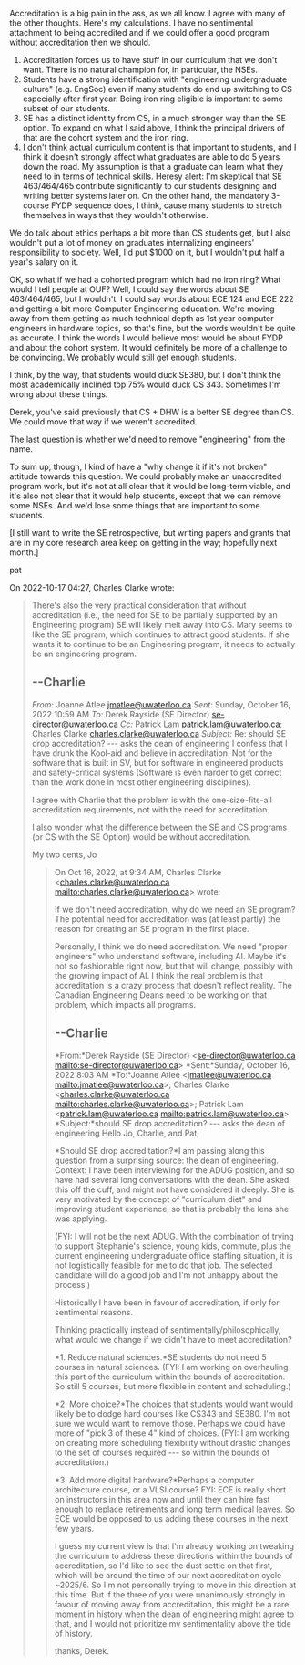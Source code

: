 Accreditation is a big pain in the ass, as we all know. I agree with many of the other thoughts. Here's my calculations. I have no sentimental attachment to being accredited and if we could offer a good program without accreditation then we should.

1. Accreditation forces us to have stuff in our curriculum that we don't want. There is no natural champion for, in particular, the NSEs.
2. Students have a strong identification with "engineering undergraduate culture" (e.g. EngSoc) even if many students do end up switching to CS especially after first year. Being iron ring eligible is important to some subset of our students.
3. SE has a distinct identity from CS, in a much stronger way than the SE option. To expand on what I said above, I think the principal drivers of that are the cohort system and the iron ring.
4. I don't think actual curriculum content is that important to students, and I think it doesn't strongly affect what graduates are able to do 5 years down the road. My assumption is that a graduate can learn what they need to in terms of technical skills. Heresy alert: I'm skeptical that SE 463/464/465 contribute significantly to our students designing and writing better systems later on. On the other hand, the mandatory 3-course FYDP sequence does, I think, cause many students to stretch themselves in ways that they wouldn't otherwise. 

We do talk about ethics perhaps a bit more than CS students get, but I also wouldn't put a lot of money on graduates internalizing engineers' responsibility to society. Well, I'd put $1000 on it, but I wouldn't put half a year's salary on it.

OK, so what if we had a cohorted program which had no iron ring? What would I tell people at OUF? Well, I could say the words about SE 463/464/465, but I wouldn't. I could say words about ECE 124 and ECE 222 and getting a bit more Computer Engineering education. We're moving away from them getting as much technical depth as 1st year computer engineers in hardware topics, so that's fine, but the words wouldn't be quite as accurate. I think the words I would believe most would be about FYDP and about the cohort system. It would definitely be more of a challenge to be convincing. We probably would still get enough students.

I think, by the way, that students would duck SE380, but I don't think the most academically inclined top 75% would duck CS 343. Sometimes I'm wrong about these things.

Derek, you've said previously that CS + DHW is a better SE degree than CS. We could move that way if we weren't accredited.

The last question is whether we'd need to remove "engineering" from the name.

To sum up, though, I kind of have a "why change it if it's not broken" attitude towards this question. We could probably make an unaccredited program work, but it's not at all clear that it would be long-term viable, and it's also not clear that it would help students, except that we can remove some NSEs. And we'd lose some things that are important to some students.

[I still want to write the SE retrospective, but writing papers and grants that are in my core research area keep on getting in the way; hopefully next month.]

pat


On 2022-10-17 04:27, Charles Clarke wrote:
> There's also the very practical consideration that without accreditation 
> (i.e., the need for SE to be partially supported by an Engineering 
> program) SE will likely melt away into CS. Mary seems to like the SE 
> program, which continues to attract good students. If she wants it to 
> continue to be an Engineering program, it needs to actually be an 
> engineering program.
> 
> --Charlie
> ------------------------------------------------------------------------
> *From:* Joanne Atlee <jmatlee@uwaterloo.ca>
> *Sent:* Sunday, October 16, 2022 10:59 AM
> *To:* Derek Rayside (SE Director) <se-director@uwaterloo.ca>
> *Cc:* Patrick Lam <patrick.lam@uwaterloo.ca>; Charles Clarke 
> <charles.clarke@uwaterloo.ca>
> *Subject:* Re: should SE drop accreditation? --- asks the dean of 
> engineering
> I confess that I have drunk the Kool-aid and believe in accreditation. 
> Not for the software that is built in SV, but for software in engineered 
> products and safety-critical systems (Software is even harder to get 
> correct than the work done in most other engineering disciplines).
> 
> I agree with Charlie that the problem is with the one-size-fits-all 
> accreditation requirements, not with the need for accreditation.
> 
> I also wonder what the difference between the SE and CS programs (or CS 
> with the SE Option) would be without accreditation.
> 
> My two cents,
> Jo
> 
> 
>> On Oct 16, 2022, at 9:34 AM, Charles Clarke 
>> <charles.clarke@uwaterloo.ca <mailto:charles.clarke@uwaterloo.ca>> wrote:
>>
>> If we don't need accreditation, why do we need an SE program? The 
>> potential need for accreditation was (at least partly) the reason for 
>> creating an SE program in the first place.
>>
>> Personally, I think we do need accreditation. We need "proper 
>> engineers" who understand software, including AI. Maybe it's not so 
>> fashionable right now, but that will change, possibly with the growing 
>> impact of AI. I think the real problem is that accreditation is a 
>> crazy process that doesn't reflect reality. The Canadian Engineering 
>> Deans need to be working on that problem, which impacts all programs.
>>
>> --Charlie
>> ------------------------------------------------------------------------
>> *From:*Derek Rayside (SE Director) <se-director@uwaterloo.ca 
>> <mailto:se-director@uwaterloo.ca>>
>> *Sent:*Sunday, October 16, 2022 8:03 AM
>> *To:*Joanne Atlee <jmatlee@uwaterloo.ca 
>> <mailto:jmatlee@uwaterloo.ca>>; Charles Clarke 
>> <charles.clarke@uwaterloo.ca <mailto:charles.clarke@uwaterloo.ca>>; 
>> Patrick Lam <patrick.lam@uwaterloo.ca <mailto:patrick.lam@uwaterloo.ca>>
>> *Subject:*should SE drop accreditation? --- asks the dean of engineering
>> Hello Jo, Charlie, and Pat,
>>
>> *Should SE drop accreditation?*I am passing along this question from a 
>> surprising source: the dean of engineering. Context: I have been 
>> interviewing for the ADUG position, and so have had several long 
>> conversations with the dean. She asked this off the cuff, and might 
>> not have considered it deeply. She is very motivated by the concept of 
>> "curriculum diet" and improving student experience, so that is 
>> probably the lens she was applying.
>>
>> (FYI: I will not be the next ADUG. With the combination of trying to 
>> support Stephanie's science, young kids, commute, plus the current 
>> engineering undergraduate office staffing situation, it is not 
>> logistically feasible for me to do that job. The selected candidate 
>> will do a good job and I'm not unhappy about the process.)
>>
>> Historically I have been in favour of accreditation, if only for 
>> sentimental reasons.
>>
>> Thinking practically instead of sentimentally/philosophically, what 
>> would we change if we didn't have to meet accreditation?
>>
>> *1. Reduce natural sciences.*SE students do not need 5 courses in 
>> natural sciences. (FYI: I am working on overhauling this part of the 
>> curriculum within the bounds of accreditation. So still 5 courses, but 
>> more flexible in content and scheduling.)
>>
>> *2. More choice?*The choices that students would want would likely be 
>> to dodge hard courses like CS343 and SE380. I'm not sure we would want 
>> to remove those. Perhaps we could have more of "pick 3 of these 4" 
>> kind of choices. (FYI: I am working on creating more scheduling 
>> flexibility without drastic changes to the set of courses required --- 
>> so within the bounds of accreditation.)
>>
>> *3. Add more digital hardware?*Perhaps a computer architecture course, 
>> or a VLSI course? FYI: ECE is really short on instructors in this area 
>> now and until they can hire fast enough to replace retirements and 
>> long term medical leaves. So ECE would be opposed to us adding these 
>> courses in the next few years.
>>
>> I guess my current view is that I'm already working on tweaking the 
>> curriculum to address these directions within the bounds of 
>> accreditation, so I'd like to see the dust settle on that first, which 
>> will be around the time of our next accreditation cycle ~2025/6. So 
>> I'm not personally trying to move in this direction at this time. But 
>> if the three of you were unanimously strongly in favour of moving away 
>> from accreditation, this might be a rare moment in history when the 
>> dean of engineering might agree to that, and I would not prioritize my 
>> sentimentality above the tide of history.
>>
>> thanks,
>> Derek.
> 
